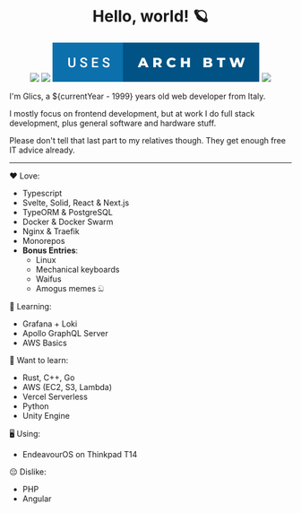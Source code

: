 <h1 align="center"> Hello, world! 🪐</h1>

<p align="center">
<img src="https://forthebadge.com/images/badges/uses-badges.svg"> <img src="https://forthebadge.com/images/badges/contains-cat-gifs.svg"> <img src="https://raw.githubusercontent.com/glics/glics/main/media/uses-arch-btw.svg"> <img src="https://www.w3.org/Icons/valid-html32">
<p/>

I'm Glics, a ${currentYear - 1999} years old web developer from Italy.

I mostly focus on frontend development, but at work I do full stack development, plus general software and hardware stuff.

Please don't tell that last part to my relatives though. They get enough free IT advice already.

---

❤️ Love:

- Typescript
- Svelte, Solid, React & Next.js
- TypeORM & PostgreSQL
- Docker & Docker Swarm
- Nginx & Traefik
- Monorepos
- **Bonus Entries**:
  - Linux
  - Mechanical keyboards
  - Waifus
  - Amogus memes ඞ

🔬 Learning:

- Grafana + Loki
- Apollo GraphQL Server
- AWS Basics

💭 Want to learn:

- Rust, C++, Go
- AWS (EC2, S3, Lambda)
- Vercel Serverless
- Python
- Unity Engine

🖥️ Using:

- EndeavourOS on Thinkpad T14

😔 Dislike:

- PHP
- Angular

<!--

TODOS:

1. grab some ideas from the defaults below

Here are some ideas to get you started:

- 🔭 I’m currently working on ...
- 🌱 I’m currently learning ...
- 👯 I’m looking to collaborate on ...
- 🤔 I’m looking for help with ...
- 💬 Ask me about ...
- 📫 How to reach me: ...
- 😄 Pronouns: ...
- ⚡ Fun fact: ...

2. Add badges!

3. Get rich!

4. DOMINATE THE WORLD

5. CONQUER THE UNIVERSE

6. Eat chocolate

7. Sleep
-->
